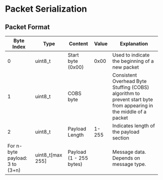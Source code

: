 # Packet Serialization

## Packet Format

| Byte Index | Type | Content                           | Value   | Explanation |
|   -    |-   | --------------------------------- | ------- | - |
| 0        |  uint8_t | Start byte (0x00)                 | 0x00 | Used to indicate the beginning of a new packet |
| 1         |  uint8_t| COBS byte |  | Consistent Overhead Byte Stuffing (COBS) algorithm to prevent start byte from appearing in the middle of a packet |
| 2          | uint8_t| Payload Length                    | 1-255 | Indicates length of the payload section |
| For n-byte payload: 3 to (3+n)  | uint8_t[max 255]       | Payload (1 - 255 bytes)   |       |  Message data. Depends on message type. |
